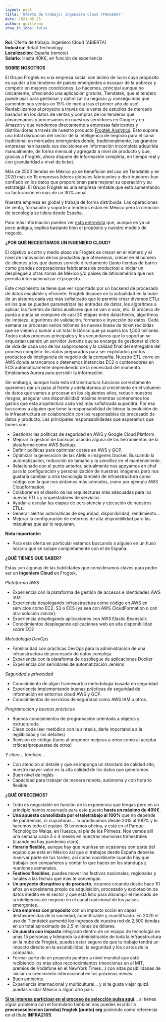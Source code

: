 ```yaml
---
layout: post
title: 'Oferta de trabajo: Ingeniero Cloud (PAUSADA)'
date: 2021-05-25 
author: guillermo
show_in_jobs: false
---
```


**Rol**: Oferta de trabajo: Ingeniero Cloud (ABIERTA)  
**Industria**: Retail Technology  
**Localización**: España (remoto)  
**Salario**: Hasta 40K€, en función de experiencia

**SOBRE NOSOTROS**

El Grupo Frogtek es una empresa social con ánimo de lucro cuyo propósito es ayudar a los tenderos de países emergentes a escapar de la pobreza y competir en mejores condiciones. Lo hacemos, principal aunque no únicamente, ofreciendo una aplicación gratuita, Tiendatek, que el tendero puede usar para gestionar y optimizar su negocio ¡y conseguimos que aumenten sus ventas un 15% de media tras el primer año de uso! Rentabilizamos el proyecto a través de la venta de estudios de mercado basados en los datos de ventas y compras de los tenderos que almacenamos y procesamos en nuestros servidores en Google y en Amazon y que vendemos directamente a empresas fabricantes y distribuidoras a través de nuestro producto [Frogtek Analytics](https://frogtek.org/analytics/). Esto supone una total disrupción del sector de la inteligencia de negocio para el canal tradicional en mercados emergentes donde, tradicionalmente, las grandes empresas han basado sus decisiones en información incompleta adquirida manualmente, de forma mensual y agregada a nivel de producto y que, gracias a Frogtek, ahora dispone de información completa, en tiempo real y con granularidad a nivel de ticket.

Más de 2500 tiendas en México ya se benefician del uso de Tiendatek y en 2020 más de 15 empresas líderes globales fabricantes y distribuidores han confiado en los datos que proporcionan para mejorar su operación y su estrategia. El Grupo Frogtek es una empresa rentable que está aumentando su facturación en más de un 30% anual.

Nuestra empresa es global y trabaja de forma distribuida. Las operaciones de venta, formación y soporte a tenderos están en México pero la creación de tecnología se lidera desde España.

Para más información puedes ver [esta entrevista](https://www.youtube.com/watch?v=BoDtuEUO328) que, aunque es ya un poco antigua, explica bastante bien el propósito y nuestro modelo de negocio.

**¿POR QUÉ NECESITAMOS UN INGENIERO CLOUD?**

El objetivo a corto y medio plazo de Frogtek es crecer en el número y el nivel de innovación de los productos que ofrecemos, crecer en el número de clientes a los que damos servicio directamente (tanto tiendas de barrio como grandes corporaciones fabricantes de productos) e iniciar un despliegue a otras zonas de México y/o países de latinoamérica que nos permita internacionalizar el proyecto. 

Este crecimiento se tiene que ver soportado por un backend de procesado de datos escalable y eficiente. Frogtek dispone en la actualidad en la nube de un sistema cada vez más sofisticado que le permite crear diversos ETLs en los que se pueden parametrizar las entradas de datos, los algoritmos a aplicar, las fuentes de datos auxiliares que se van a usar, etc. El proceso de punta a punta se compone de casi 30 etapas entre datachecks, algoritmos de limpieza, algoritmos de validación, formateo e inyección de datos. Cada semana se procesan varios millones de nuevas líneas de ticket recibidas que se vienen a sumar a un total histórico que ya supera los 1,500 millones. Todos estos procesos principales y los secundarios que lo soportan se orquestan usando un servidor Jenkins que se encarga de gestionar el ciclo de vida de cada uno de los subprocesos y la calidad final del entregable del proceso completo: los datos preparados para ser explotados por los productos de inteligencia de negocio de la compañía. Nuestro ETL corre en AWS donde arrancamos o detenemos instancias EC2 o contenedores en ECS automáticamente dependiendo de la necesidad del momento. Empleamos Aurora para persistir la información.

Sin embargo, aunque toda esta infraestructura funciona correctamente queremos dar un paso al frente y adelantarnos al crecimiento en el volumen de datos que vamos a procesar en los siguientes años, reducir nuestros riesgos, asegurar una disponibilidad máxima mientras contenemos los gastos que esta arquitectura cada vez más sofisticada supondrá. Por eso buscamos a alguien que tome la responsabilidad de liderar la evolución de la infraestructura en colaboración con los responsables de procesado de datos y producto. Las principales responsabilidades que esperamos que tomes son:

- Gestionar las políticas de seguridad en AWS y Google Cloud Platform.
- Mejorar la gestión de backups usando alguna de las herramientas de la plataforma como AWS Backup.
- Definir políticas para optimizar costes en AWS y GCP.
- Optimizar la generación de las AMIs e imágenes Docker. Buscando la automatización, reducción de tamaño y la sencillez en el mantenimiento.
- Relacionado con el punto anterior, actualmente nos apoyamos en chef para la configuración y personalización de nuestras imágenes pero nos gustaría cambiar a otra tecnología también de infraestructura como código con la que nos sintamos más cómodos, como por ejemplo AWS Cloudformation.
- Colaborar en el diseño de las arquitecturas más adecuadas para los nuevos ETLs y orquestadores de servicios.
- Ayudar a escalar las etapas de persistencia y ejecución de nuestros ETLs.
- Generar alertas automáticas de seguridad, disponibilidad, rendimiento...
- Mejorar la configuración de entornos de alta disponibilidad para las máquinas que así lo requieran. 

**Nota importante:** 
- Para esta oferta en particular estamos buscando a alguien en un huso horario que se solape completamente con el de España.

**¿QUÉ TIENES QUE SABER?**

Éstas son algunas de las habilidades que consideramos claves para poder ser un **Ingeniero Cloud** en Frogtek.

*Plataforma AWS*

- Experiencia con la plataforma de gestión de accesos e identidades AWS IAM
- Experiencia desplegando infraestructura como código en AWS en servicios como EC2, S3 o ECS (ya sea con AWS CloudFormation o con otra solución similar).
- Experiencia desplegando aplicaciones con AWS Elastic Beanstalk
- Conocimientos desplegando aplicaciones web en alta disponibilidad sobre EC2

*Metodología DevOps*

- Familiaridad con prácticas DevOps para la administración de una infraestructura de procesado de datos compleja.
- Experiencia con la plataforma de despliegue de aplicaciones Docker
- Experiencia con servidores de automatización Jenkins

*Seguridad y privacidad*

- Conocimiento de algún framework o metodología basada en seguridad. 
- Experiencia implementando buenas prácticas de seguridad de información en entornos cloud AWS y GCP.
- Conocimientos de servicios de seguridad como AWS IAM u otros.


*Programación y buenas prácticas*

- Buenos conocimientos de programación orientada a objetos y estructurada
- Clean code (ser metódico con la sintaxis, darle importancia a la legilibilidad y los detalles)
- Revisión de código (tanto al proponer mejoras a otros como al aceptar críticas/propuestas de otros)

*Y claro... también...*

- Con atención al detalle y que se imponga un standard de calidad alto, nuestro mayor valor es la alta calidad de los datos que generamos.
- Buen nivel de inglés
- Capacidad para trabajar de manera remota, autónoma y con horario flexible.

**¿QUÉ OFRECEMOS?**

- Todo es negociable en función de la experiencia que tengas pero en un principio hemos reservado para este puesto **hasta un máximo de 40K€**.
- **Una apuesta consolidada por el teletrabajo al 100%** que no depende de pandemias, ni coyunturas… lo practicamos desde 2015 al 100% y lo hacemos todo el equipo. Sí tenemos oficina, y está en el Parque Tecnológico Walqa, en Huesca, al pie de los Pirineos. Nos vemos allí una semana cada 3 ó 4 meses en nuestras reuniones trimestrales (cuando no hay pandemia claro).
- **Horario flexible**, aunque hay que reunirse en ocasiones con parte del equipo que está en México así que si trabajas desde España deberás reservar parte de tus tardes, así como coordinarte cuando hay que trabajar con compañeros y contar lo que haces en los standups y reuniones semanales.
- **Festivos flexibles**, puedes mover los festivos nacionales, regionales y locales a las fechas que más te convengan.
- **Un proyecto disruptivo y de producto**, estamos creando desde hace 10 años un ecosistema propio de adquisición, procesado y explotación de datos inédito en el sector y que está listo para disrumpir el mercado de la inteligencia de negocio en el canal tradicional de los países emergentes.
- **Una empresa con propósito** con un impacto social en capas desfavorecidas de la sociedad, cuantificable y cuantificado. En 2020 el uso de Tiendatek aumentó los ingresos de nuestra red de 2,500 tiendas en un total aproximado de 2,5 millones de dólares.
- **Un puesto con impacto** integrado dentro de un equipo de tecnología de unas 15 personas y liderando la administración de toda la infraestructura en la nube de Frogtek, puedes estar seguro de que tu trabajo tendrá un impacto directo en la escalabilidad, la seguridad y los costos de la compañía.
- Formar parte de un proyecto puntero a nivel mundial que está recibiendo los más altos reconocimientos (menciones en el MIT, premios de Vodafone en el NewYork Times…) con altas posibilidades de iniciar un crecimiento internacional en los próximos meses.
- Buen ambiente.
- Experiencia internacional y multicultural… y si te gusta viajar quizá puedas visitar México o algún otro país.

[**Si te interesa participar en el proceso de selección pulsa aquí**](https://form.jotform.com/211392234099355?codigo=INFRA2105)... si tienes algún problema con el formulario también nos puedes escribir a **procesoseleccion (arroba) frogtek (punto) org** poniendo como referencia en el título **INFRA2105**.
